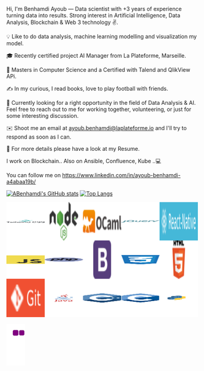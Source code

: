 Hi, I'm Benhamdi Ayoub — Data scientist with +3 years of experience turning data into results. Strong interest in Artificial Intelligence, Data Analysis, Blockchain & Web 3 technology ✌. 

💡 Like to do data analysis, machine learning modelling and visualization my model.

🎓 Recently certified project AI Manager from La Plateforme, Marseille.

🌱 Masters in Computer Science and a Certified with Talend and QlikView APi.

✍️ In my curious, I read books, love to play football with friends.

💬 Currently looking for a right opportunity in the field of Data Analysis & AI. Feel free to reach out to me for working together, volunteering, or just for some interesting discussion.

✉️ Shoot me an email at ayoub.benhamdi@laplateforme.io and I'll try to respond as soon as I can.

📄 For more details please have a look at my Resume.

I work on Blockchain..
Also on Ansible, Confluence, Kube ..💻

You can follow me on https://www.linkedin.com/in/ayoub-benhamdi-a4abaa19b/

[![ABenhamdi's GitHub stats](https://github-readme-stats.vercel.app/api?username=abenhamdi&show_icons=true&theme=dracula)](https://github.com/anuraghazra/github-readme-stats)
[![Top Langs](https://github-readme-stats.vercel.app/api/top-langs/?username=abenhamdi&langs_count=8)](https://github.com/anuraghazra/github-readme-stats)



<img align="left" width="100" height="100" src="https://github.com/abenhamdi/abenhamdi/blob/main/tailwind-css.svg" >
<img align="left" width="100" height="100" src="https://github.com/abenhamdi/abenhamdi/blob/main/nodejs.svg">
<img align="left" width="100" height="100" src="https://github.com/abenhamdi/abenhamdi/blob/main/ocaml.svg">
<img align="left" width="100" height="100" src="https://github.com/abenhamdi/abenhamdi/blob/main/jquery.svg" >
<img align="left" width="100" height="100" src="https://github.com/abenhamdi/abenhamdi/blob/main/react_native.svg" >
<img align="left" width="100" height="100" src="https://github.com/abenhamdi/abenhamdi/blob/main/javascript.svg">
<img align="left" width="100" height="100" src="https://github.com/abenhamdi/abenhamdi/blob/main/php.svg" >
<img align="left" width="100" height="100" src="https://github.com/abenhamdi/abenhamdi/blob/main/bootstrap.svg">
<img align="left" width="100" height="100" src="https://github.com/abenhamdi/abenhamdi/blob/main/css-3.svg" >
<img align="left" width="100" height="100" src="https://github.com/abenhamdi/abenhamdi/blob/main/html5.svg" >
<img align="left" width="100" height="100" src="https://github.com/abenhamdi/abenhamdi/blob/main/git.svg" >
<img align="left" width="100" height="100"src="https://github.com/abenhamdi/abenhamdi/blob/main/java.svg" >
<img align="left" width="100" height="100" src="https://github.com/abenhamdi/abenhamdi/blob/main/c++.svg" >
<img align="left" width="100" height="100" src="https://github.com/abenhamdi/abenhamdi/blob/main/c.svg" >
<img src="https://github.com/abenhamdi/abenhamdi/blob/main/python.svg" width="100" height="100" >






![snake gif](https://github.com/abenhamdi/abenhamdi/blob/output/github-contribution-grid-snake.gif)






